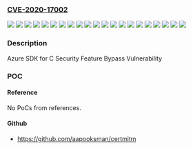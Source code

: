 ### [CVE-2020-17002](https://cve.mitre.org/cgi-bin/cvename.cgi?name=CVE-2020-17002)
![](https://img.shields.io/static/v1?label=Product&message=Azure-c-shared-utility%20Release%20LTS_02_2020_Ref02&color=blue)
![](https://img.shields.io/static/v1?label=Product&message=Azure-c-shared-utility%20Release%20LTS_07_2020_Ref02&color=blue)
![](https://img.shields.io/static/v1?label=Product&message=C%20SDK%20for%20Azure%20IoT%20Release%20LTS_02_2020_Ref02&color=blue)
![](https://img.shields.io/static/v1?label=Product&message=C%20SDK%20for%20Azure%20IoT%20Release%20LTS_07_2020_Ref02&color=blue)
![](https://img.shields.io/static/v1?label=Product&message=C%20SDK%20for%20Azure%20IoT&color=blue)
![](https://img.shields.io/static/v1?label=Product&message=azure-c-shared-utility&color=blue)
![](https://img.shields.io/static/v1?label=Product&message=azure-uamqp-c%20Release%20LTS_02_2020_Ref02&color=blue)
![](https://img.shields.io/static/v1?label=Product&message=azure-uamqp-c%20Release%20LTS_07_2020_Ref02&color=blue)
![](https://img.shields.io/static/v1?label=Product&message=azure-uamqp-c&color=blue)
![](https://img.shields.io/static/v1?label=Product&message=azure-uhttp-c%20Release%20LTS_02_2020_Ref02&color=blue)
![](https://img.shields.io/static/v1?label=Product&message=azure-uhttp-c%20Release%20LTS_07_2020_Ref02&color=blue)
![](https://img.shields.io/static/v1?label=Product&message=azure-uhttp-c&color=blue)
![](https://img.shields.io/static/v1?label=Product&message=azure-umqtt-c%20Release%20LTS_02_2020_Ref02&color=blue)
![](https://img.shields.io/static/v1?label=Product&message=azure-umqtt-c%20Release%20LTS_07_2020_Ref02&color=blue)
![](https://img.shields.io/static/v1?label=Product&message=azure-umqtt-c&color=blue)
![](https://img.shields.io/static/v1?label=Product&message=azure-utpm-c%20Release%20LTS_02_2020_Ref02&color=blue)
![](https://img.shields.io/static/v1?label=Product&message=azure-utpm-c%20Release%20LTS_07_2020_Ref02&color=blue)
![](https://img.shields.io/static/v1?label=Product&message=azure-utpm-c&color=blue)
![](https://img.shields.io/static/v1?label=Version&message=0%20&color=brightgreen)
![](https://img.shields.io/static/v1?label=Version&message=1.0.0%20&color=brightgreen)
![](https://img.shields.io/static/v1?label=Vulnerability&message=Elevation%20of%20Privilege&color=brightgreen)

### Description

Azure SDK for C Security Feature Bypass Vulnerability

### POC

#### Reference
No PoCs from references.

#### Github
- https://github.com/aapooksman/certmitm

